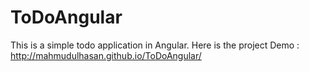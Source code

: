 # ToDoAngular
This is a simple todo application in Angular. 
Here is the project Demo : http://mahmudulhasan.github.io/ToDoAngular/
